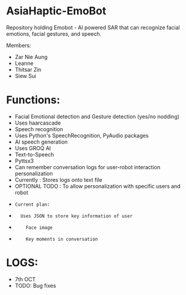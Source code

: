 # AsiaHaptic-EmoBot
Repository holding Emobot - AI powered SAR that can recognize facial emotions, facial gestures, and speech.

Members: 
- Zar Nie Aung
- Leanne 
- Thitsar Zin
- Siew Sui

# Functions:
- Facial Emotional detection and Gesture detection (yes/no nodding)
-   Uses haarcascade
- Speech recognition
-   Uses Python's SpeechRecognition, PyAudio packages
- AI speech generation
-   Uses GROQ AI
- Text-to-Speech
-   Pyttsx3
- Can remember conversation logs for user-robot interaction personalization
-   Currently : Stores logs onto text file
-   OPTIONAL TODO : To allow personalization with specific users and robot
-     Current plan:
-       Uses JSON to store key information of user
-         Face image
-         Key moments in conversation

# LOGS:
- 7th OCT
-   TODO: Bug fixes
